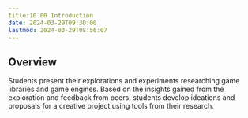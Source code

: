 ```yaml
---
title:10.00 Introduction
date: 2024-03-29T09:30:00
lastmod: 2024-03-29T08:56:07
---
```


## Overview

Students present their explorations and experiments researching game libraries and game engines. Based on the insights gained from the exploration and feedback from peers, students develop ideations and proposals for a creative project using tools from their research.
